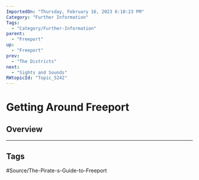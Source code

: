 ```yaml
---
ImportedOn: "Thursday, February 16, 2023 6:10:23 PM"
Category: "Further Information"
Tags:
  - "Category/Further-Information"
parent:
  - "Freeport"
up:
  - "Freeport"
prev:
  - "The Districts"
next:
  - "Sights and Sounds"
RWtopicId: "Topic_5242"
---
```

# Getting Around Freeport
## Overview

---
## Tags
#Source/The-Pirate-s-Guide-to-Freeport

